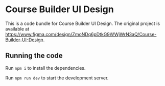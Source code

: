 
  # Course Builder UI Design

  This is a code bundle for Course Builder UI Design. The original project is available at https://www.figma.com/design/ZmoNDq6pDtkG9WWjWrN3aQ/Course-Builder-UI-Design.

  ## Running the code

  Run `npm i` to install the dependencies.

  Run `npm run dev` to start the development server.
  